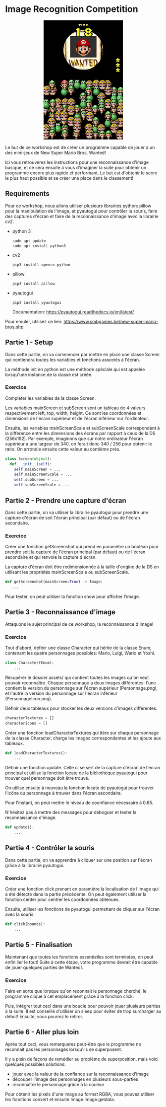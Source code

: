# Image Recognition Competition

<p align="center">
  <img src="source/Wanted_NSMB_gameplay.png" alt="Wanted_NSMB_gameplay"/>
</p>

Le but de ce workshop est de créer un programme capable de jouer à un des mini-jeux de New Super Mario Bros, Wanted!

Ici vous retrouverez les instructions pour une reconnaissance d'image basique, et ce sera ensuite à vous d'imaginer la suite pour obtenir un programme encore plus rapide et performant. Le but est d'obtenir le score le plus haut possible et se créer une place dans le classement!

## Requirements

Pour ce workshop, nous allons utiliser plusieurs librairies python: pillow pour la manipulation de l'image, et pyautogui pour contrôler la souris, faire des captures d'écran et faire de la reconnaissance d'image avec la librairie cv2.

- python 3
  ```
  sudo apt update
  sudo apt install python3
  ```
- cv2
    ```
    pip3 install opencv-python
    ```
- pillow
  ```
  pip3 install pillow
  ```
- pyautogui
  ```
  pip3 install pyautogui
  ```
  Documentation: https://pyautogui.readthedocs.io/en/latest/

Pour emuler, utilisez ce lien:
    https://www.smbgames.be/new-super-mario-bros.php

## Partie 1 - Setup

Dans cette partie, on va commencer par mettre en place une classe Screen qui contiendra toutes les variables et fonctions associés à l'écran.

La méthode init en python est une méthode spéciale qui est appelée lorsqu'une instance de la classe est créée.

### Exercice

Compléter les variables de la classe Screen.

Les variables mainScreen et subScreen sont un tableau de 4 valeurs respectivement left, top, width, height. Ce sont les coordonnées et dimensions de l'écran supérieur et de l'écran inférieur sur l'ordinateur.

Ensuite, les variables mainScreenScale et subScreenScale correspondent à la différence entre les dimensions des écrans par rapport à ceux de la DS (256x192). Par exemple, imaginons que sur notre ordinateur l'écran supérieur a une largeur de 340, on ferait donc 340 / 256 pour obtenir le ratio. On arrondie ensuite cette valeur au centième près.

``` py
class Screen(object):
  def __init__(self):
    self.mainScreen = ...
    self.mainScreenScale = ...
    self.subScreen = ...
    self.subScreenScale = ...
```

## Partie 2 - Prendre une capture d'écran

Dans cette partie, on va utiliser la librairie pyautogui pour prendre une capture d'écran de soit l'écran principal (par défaut) ou de l'écran secondaire.

### Exercice

Créer une fonction getScreenshot qui prend en paramètre un booléan pour prendre soit la capture de l'écran principal (par défaut) ou de l'écran secondaire et qui renvoie la capture d'écran.

La capture d'écran doit être redimensionnée à la taille d'origine de la DS en utilisant les propriétés mainScreenScale ou subScreenScale.

 ```py
def getScreenshot(mainScreen=True) -> Image:
    ...
```

Pour tester, on peut utiliser la fonction show pour afficher l'image.

## Partie 3 - Reconnaissance d'image

Attaquons le sujet principal de ce workshop, la reconnaissance d'image!

### Exercice

Tout d'abord, définir une classe Character qui hérite de la classe Enum, contenant les quatre personnages possibles: Mario, Luigi, Wario et Yoshi.

```py
class Character(Enum):
    ...
```

Récupérer le dossier assets/ qui contient toutes les images qu'on veut pouvoir reconnaître. Chaque personnage a deux images différentes: l'une contient la version du personnage sur l'écran supérieur (Personnage.png), et l'autre la version du personnage sur l'écran inférieur (PersonnageIcon.png).

Définir deux tableaux pour stocker les deux versions d'images différentes.

```py
characterTextures = []
characterIcons = []
```

Créer une fonction loadCharacterTextures qui itère sur chaque personnage de la classe Character, charge les images correspondantes et les ajoute aux tableaux.

```py
def loadCharacterTextures():
    ...
```

Définir une fonction update. Celle ci se sert de la capture d'écran de l'écran principal et utilise la fonction locate de la bibliothèque pyautogui pour trouver quel personnage doit être trouvé.

On utilise ensuite à nouveau la fonction locate de pyautogui pour trouver l'icône du personnage à trouver dans l'écran secondaire.

Pour l'instant, on peut mettre le niveau de coonfiance nécessaire à 0.85.

N'hésitez pas à mettre des messages pour déboguer et tester la reconnaissance d'image.

```py
def update():
    ...
```

## Partie 4 - Contrôler la souris

Dans cette partie, on va apprendre à cliquer sur une position sur l'écran grâce à la librairie pyautogui.

### Exercice

Créer une fonction click prenant en paramètre la localisation de l'image qui a été détecté dans la partie précédente. On peut également utiliser la fonction center pour centrer les coordonnées obtenues.

Ensuite, utiliser les fonctions de pyautogui permettant de cliquer sur l'écran avec la souris.

```py
def click(bounds):
    ...
  ```

## Partie 5 - Finalisation

Maintenant que toutes les fonctions essentielles sont terminées, on peut enfin lier le tout! Suite à cette étape, votre programme devrait être capable de jouer quelques parties de Wanted!.

### Exercice

Faire en sorte que lorsque qu'on reconnait le personnage cherché, le programme clique à cet emplacement grâce à la fonction click.

Puis, intégrer tout ceci dans une boucle pour pouvoir jouer plusieurs parties à la suite. Il est conseillé d'utiliser un sleep pour éviter de trop surcharger au début! Ensuite, vous pourrez le retirer.

## Partie 6 - Aller plus loin

Après tout ceci, vous remarquerez peut-être que le programme ne reconnait pas les personnages lorsqu'ils se superposent.

Il y a plein de façons de remédier au problème de superposition, mais voici quelques possibles solutions:
-  jouer avec la valeur de la confiance sur la reconnaissance d'image
-  découper l'image des personnages en plusieurs sous-parties
-  reconnaître le personnage grâce à la couleur

Pour obtenir les pixels d'une image au format RGBA, vous pouvez utiliser les fonctions convert et ensuite Image.Image.getdata.